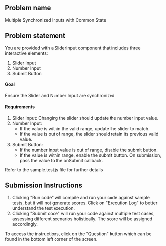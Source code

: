 ## Problem name

Multiple Synchronized Inputs with Common State

## Problem statement

You are provided with a SliderInput component that includes three interactive elements:

1. Slider Input
2. Number Input
3. Submit Button

#### Goal

Ensure the Slider and Number Input are synchronized

#### Requirements

1. Slider Input: Changing the slider should update the number input value.
2. Number Input:
   - If the value is within the valid range, update the slider to match.
   - If the value is out of range, the slider should retain its previous valid value.
3. Submit Button:
   - If the number input value is out of range, disable the submit button.
   - If the value is within range, enable the submit button. On submission, pass the value to the onSubmit callback.

Refer to the sample.test.js file for further details

## Submission Instructions

1. Clicking "Run code" will compile and run your code against sample tests, but it will not generate scores. Click on "Execution Log" to better understand the test execution.
2. Clicking "Submit code" will run your code against multiple test cases, assessing different scenarios holistically. The score will be assigned accordingly.

To access the instructions, click on the "Question" button which can be found in the bottom left corner of the screen.
